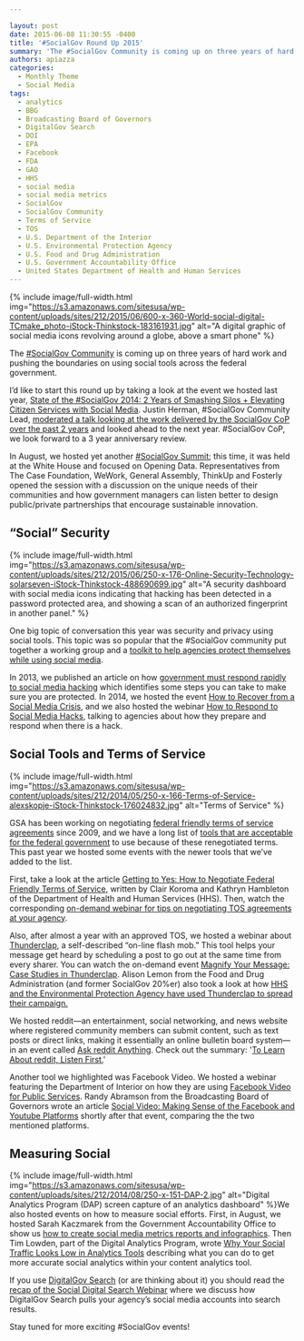 ```yaml
---

layout: post
date: 2015-06-08 11:30:55 -0400
title: '#SocialGov Round Up 2015'
summary: 'The #SocialGov Community is coming up on three years of hard work and pushing the boundaries on using social tools across the federal government. I&rsquo;d like to start this round up by taking a look at the event we hosted last year, State of the #SocialGov 2014\: 2 Years of Smashing Silos + Elevating Citizen'
authors: apiazza
categories:
  - Monthly Theme
  - Social Media
tags:
  - analytics
  - BBG
  - Broadcasting Board of Governors
  - DigitalGov Search
  - DOI
  - EPA
  - Facebook
  - FDA
  - GAO
  - HHS
  - social media
  - social media metrics
  - SocialGov
  - SocialGov Community
  - Terms of Service
  - TOS
  - U.S. Department of the Interior
  - U.S. Environmental Protection Agency
  - U.S. Food and Drug Administration
  - U.S. Government Accountability Office
  - United States Department of Health and Human Services
---
```



{% include image/full-width.html img="https://s3.amazonaws.com/sitesusa/wp-content/uploads/sites/212/2015/06/600-x-360-World-social-digital-TCmake_photo-iStock-Thinkstock-183161931.jpg" alt="A digital graphic of social media icons revolving around a globe, above a smart phone" %} 

The [#SocialGov Community](https://www.WHATEVER/communities/social-media/) is coming up on three years of hard work and pushing the boundaries on using social tools across the federal government.

I’d like to start this round up by taking a look at the event we hosted last year, [State of the #SocialGov 2014: 2 Years of Smashing Silos + Elevating Citizen Services with Social Media](https://www.WHATEVER/2014/02/18/state-of-the-socialgov-2014/). Justin Herman, #SocialGov Community Lead, [moderated a talk looking at the work delivered by the SocialGov CoP over the past 2 years](https://youtu.be/5vyAlqOEsuM) and looked ahead to the next year. #SocialGov CoP, we look forward to a 3 year anniversary review.

In August, we hosted yet another [#SocialGov Summit](https://www.WHATEVER/2014/08/19/white-house-socialgov-summit-aims-to-improve-open-data-innovation/); this time, it was held at the White House and focused on Opening Data. Representatives from The Case Foundation, WeWork, General Assembly, ThinkUp and Fosterly opened the session with a discussion on the unique needs of their communities and how government managers can listen better to design public/private partnerships that encourage sustainable innovation.

## “Social” Security 
{% include image/full-width.html img="https://s3.amazonaws.com/sitesusa/wp-content/uploads/sites/212/2015/06/250-x-176-Online-Security-Technology-solarseven-iStock-Thinkstock-488690699.jpg" alt="A security dashboard with social media icons indicating that hacking has been detected in a password protected area, and showing a scan of an authorized fingerprint in another panel." %} 

One big topic of conversation this year was security and privacy using social tools. This topic was so popular that the #SocialGov community put together a working group and a [toolkit to help agencies protect themselves while using social media](https://www.WHATEVER/resources/readiness-recovery-response-social-media-cyber-vandalism-toolkit/).

In 2013, we published an article on how [government must respond rapidly to social media hacking](https://www.WHATEVER/2013/04/25/government-must-respond-rapidly-to-social-media-hacking/) which identifies some steps you can take to make sure you are protected. In 2014, we hosted the event [How to Recover from a Social Media Crisis](https://youtu.be/K0yy3wviTvM), and we also hosted the webinar [How to Respond to Social Media Hacks](https://youtu.be/tesgduqeyjI), talking to agencies about how they prepare and respond when there is a hack.

## Social Tools and Terms of Service 
{% include image/full-width.html img="https://s3.amazonaws.com/sitesusa/wp-content/uploads/sites/212/2014/05/250-x-166-Terms-of-Service-alexskopje-iStock-Thinkstock-176024832.jpg" alt="Terms of Service" %} 

GSA has been working on negotiating [federal friendly terms of service agreements](https://www.WHATEVER/2014/05/13/what-is-a-terms-of-service-and-how-do-i-get-one/) since 2009, and we have a long list of [tools that are acceptable for the federal government](https://www.WHATEVER/resources/negotiated-terms-of-service-agreements/) to use because of these renegotiated terms. This past year we hosted some events with the newer tools that we’ve added to the list.

First, take a look at the article [Getting to Yes: How to Negotiate Federal Friendly Terms of Service](https://www.WHATEVER/2015/02/06/getting-to-yes-working-with-vendors-to-secure-terms-of-service-and-federal-friendly-pricing/), written by Clair Koroma and Kathryn Hambleton of the Department of Health and Human Services (HHS). Then, watch the corresponding [on-demand webinar for tips on negotiating TOS agreements at your agency](https://youtu.be/wc13slb9by4).

Also, after almost a year with an approved TOS, we hosted a webinar about [Thunderclap](https://www.thunderclap.it), a self-described “on-line flash mob.” This tool helps your message get heard by scheduling a post to go out at the same time from every sharer. You can watch the on-demand event [Magnify Your Message: Case Studies in Thunderclap](https://youtu.be/QuACkq02GVw). Alison Lemon from the Food and Drug Administration (and former SocialGov 20%er) also took a look at how [HHS and the Environmental Protection Agency have used Thunderclap to spread their campaign.](https://www.WHATEVER/event/magnify-your-message-case-studies-in-thunderclap/)

We hosted reddit—an entertainment, social networking, and news website where registered community members can submit content, such as text posts or direct links, making it essentially an online bulletin board system—in an event called [Ask reddit Anything](https://youtu.be/FFYIQVMAA8I). Check out the summary: '[To Learn About reddit, Listen First.](https://www.WHATEVER/2014/09/03/to-learn-about-reddit-listen-first/)'

Another tool we highlighted was Facebook Video. We hosted a webinar featuring the Department of Interior on how they are using [Facebook Video for Public Services](https://youtu.be/zygCpN7Vq30). Randy Abramson from the Broadcasting Board of Governors wrote an article [Social Video: Making Sense of the Facebook and Youtube Platforms](https://www.WHATEVER/2015/01/30/social-video-making-sense-of-the-facebook-and-youtube-platforms/) shortly after that event, comparing the the two mentioned platforms.

## Measuring Social


{% include image/full-width.html img="https://s3.amazonaws.com/sitesusa/wp-content/uploads/sites/212/2014/08/250-x-151-DAP-2.jpg" alt="Digital Analytics Program (DAP) screen capture of an analytics dashboard" %}We also hosted events on how to measure social efforts. First, in August, we hosted Sarah Kaczmarek from the Government Accountability Office to show us [how to create social media metrics reports and infographics](https://youtu.be/YqgKTgvARfM). Then Tim Lowden, part of the Digital Analytics Program, wrote [Why Your Social Traffic Looks Low in Analytics Tools](https://www.WHATEVER/2015/04/07/why-your-social-traffic-looks-low-in-analytics-tools/) describing what you can do to get more accurate social analytics within your content analytics tool.

If you use [DigitalGov Search](http://search.WHATEVER) (or are thinking about it) you should read the [recap of the Social Digital Search Webinar](https://www.WHATEVER/2014/10/14/recap-of-social-digital-search-webinar/) where we discuss how DigitalGov Search pulls your agency’s social media accounts into search results.

Stay tuned for more exciting #SocialGov events!